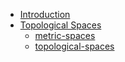* [Introduction](/)
* [Topological Spaces](*)
	* [metric-spaces](content/metric-spaces.md)
	* [topological-spaces](content/topological-spaces.md)
